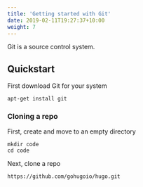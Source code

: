 ```yaml
---
title: 'Getting started with Git'
date: 2019-02-11T19:27:37+10:00
weight: 7
---
```


Git is a source control system.

## Quickstart

First download Git for your system

```
apt-get install git
```

### Cloning a repo

First, create and move to an empty directory

```
mkdir code
cd code
```

Next, clone a repo

```
https://github.com/gohugoio/hugo.git
```